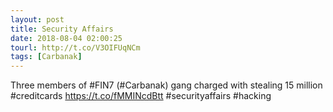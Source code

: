 ```yaml
---
layout: post
title: Security Affairs
date: 2018-08-04 02:00:25
tourl: http://t.co/V3OIFUqNCm
tags: [Carbanak]
---
```

Three members of #FIN7 (#Carbanak) gang charged with stealing 15 million #creditcards
https://t.co/fMMINcdBtt
#securityaffairs #hacking